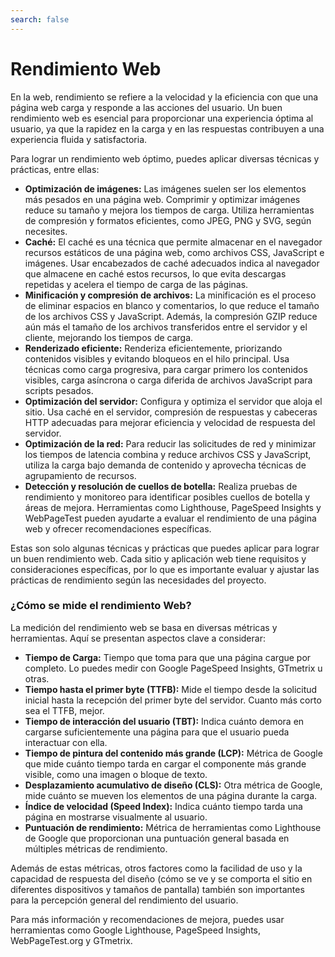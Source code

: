 ```yaml
---
search: false
---
```


# Rendimiento Web

En la web, rendimiento se refiere a la velocidad y la eficiencia con que una página web carga y responde a las acciones del usuario. Un buen rendimiento web es esencial para proporcionar una experiencia óptima al usuario, ya que la rapidez en la carga y en las respuestas contribuyen a una experiencia fluida y satisfactoria.

Para lograr un rendimiento web óptimo, puedes aplicar diversas técnicas y prácticas, entre ellas:

- **Optimización de imágenes:** Las imágenes suelen ser los elementos más pesados en una página web. Comprimir y optimizar imágenes reduce su tamaño y mejora los tiempos de carga. Utiliza herramientas de compresión y formatos eficientes, como JPEG, PNG y SVG, según necesites.
- **Caché:** El caché es una técnica que permite almacenar en el navegador recursos estáticos de una página web, como archivos CSS, JavaScript e imágenes. Usar encabezados de caché adecuados indica al navegador que almacene en caché estos recursos, lo que evita descargas repetidas y acelera el tiempo de carga de las páginas.
- **Minificación y compresión de archivos:**  La minificación es el proceso de eliminar espacios en blanco y comentarios, lo que reduce el tamaño de los archivos CSS y JavaScript. Además, la compresión GZIP reduce aún más el tamaño de los archivos transferidos entre el servidor y el cliente, mejorando los tiempos de carga.
- **Renderizado eficiente:** Renderiza eficientemente, priorizando contenidos visibles y evitando bloqueos en el hilo principal. Usa técnicas como carga progresiva, para cargar primero los contenidos visibles, carga asíncrona  o carga diferida de archivos JavaScript para scripts pesados.
- **Optimización del servidor:** Configura y optimiza el servidor que aloja el sitio. Usa caché en el servidor, compresión de respuestas y cabeceras HTTP adecuadas para mejorar eficiencia y velocidad de respuesta del servidor.
- **Optimización de la red:** Para reducir las solicitudes de red y minimizar los tiempos de latencia combina y reduce archivos CSS y JavaScript, utiliza la carga bajo demanda de contenido y aprovecha técnicas de agrupamiento de recursos.
- **Detección y resolución de cuellos de botella:** Realiza pruebas de rendimiento y monitoreo para identificar posibles cuellos de botella y áreas de mejora. Herramientas como Lighthouse, PageSpeed Insights y WebPageTest pueden ayudarte a evaluar el rendimiento de una página web y ofrecer recomendaciones específicas.

Estas son solo algunas técnicas y prácticas que puedes aplicar para lograr un buen rendimiento web. Cada sitio y aplicación web tiene requisitos y consideraciones específicas, por lo que es importante evaluar y ajustar las prácticas de rendimiento según las necesidades del proyecto.

### ¿Cómo se mide el rendimiento Web?

La medición del rendimiento web se basa en diversas métricas y herramientas. Aquí se presentan aspectos clave a considerar:

- **Tiempo de Carga:** Tiempo que toma para que una página cargue por completo. Lo puedes medir con Google PageSpeed Insights, GTmetrix u otras.
- **Tiempo hasta el primer byte (TTFB):** Mide el tiempo desde la solicitud inicial hasta la recepción del primer byte del servidor. Cuanto más corto sea el TTFB, mejor.
- **Tiempo de interacción del usuario (TBT):** Indica cuánto demora en cargarse suficientemente una página para que el usuario pueda interactuar con ella.
- **Tiempo de pintura del contenido más grande (LCP):** Métrica de Google que mide cuánto tiempo tarda en cargar el componente más grande visible, como una imagen o bloque de texto.
- **Desplazamiento acumulativo de diseño (CLS):** Otra métrica de Google, mide cuánto se mueven los elementos de una página durante la carga.
- **Índice de velocidad (Speed Index):** Indica cuánto tiempo tarda una página en mostrarse visualmente al usuario.
- **Puntuación de rendimiento:** Métrica de herramientas como Lighthouse de Google que proporcionan una puntuación general basada en múltiples métricas de rendimiento.

Además de estas métricas, otros factores como la facilidad de uso y la capacidad de respuesta del diseño (cómo se ve y se comporta el sitio en diferentes dispositivos y tamaños de pantalla) también son importantes para la percepción general del rendimiento del usuario.

Para más información y recomendaciones de mejora, puedes usar herramientas como Google Lighthouse, PageSpeed Insights, WebPageTest.org y GTmetrix.
